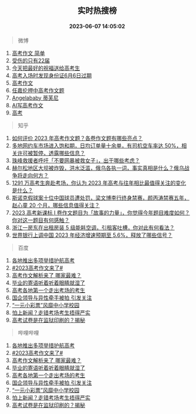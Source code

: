 <div align="center"><h2>实时热搜榜</h2><h4>2023-06-07 14:05:02</h4></div>

> 微博  

1. [高考作文 简单](https://s.weibo.com/weibo?q=%E9%AB%98%E8%80%83%E4%BD%9C%E6%96%87%20%E7%AE%80%E5%8D%95&t=31&band_rank=1&Refer=top)<br />
2. [受伤的只有22届](https://s.weibo.com/weibo?q=%E5%8F%97%E4%BC%A4%E7%9A%84%E5%8F%AA%E6%9C%8922%E5%B1%8A&t=31&band_rank=2&Refer=top)<br />
3. [今天把最好的祝福送给高考生](https://s.weibo.com/weibo?q=%23%E4%BB%8A%E5%A4%A9%E6%8A%8A%E6%9C%80%E5%A5%BD%E7%9A%84%E7%A5%9D%E7%A6%8F%E9%80%81%E7%BB%99%E9%AB%98%E8%80%83%E7%94%9F%23&t=31&band_rank=3&Refer=top)<br />
4. [高考入场时发现身份证6月6日过期](https://s.weibo.com/weibo?q=%23%E9%AB%98%E8%80%83%E5%85%A5%E5%9C%BA%E6%97%B6%E5%8F%91%E7%8E%B0%E8%BA%AB%E4%BB%BD%E8%AF%816%E6%9C%886%E6%97%A5%E8%BF%87%E6%9C%9F%23&t=31&band_rank=4&Refer=top)<br />
5. [高考作文](https://s.weibo.com/weibo?q=%E9%AB%98%E8%80%83%E4%BD%9C%E6%96%87&t=31&band_rank=5&Refer=top)<br />
6. [任嘉伦押中高考作文题](https://s.weibo.com/weibo?q=%23%E4%BB%BB%E5%98%89%E4%BC%A6%E6%8A%BC%E4%B8%AD%E9%AB%98%E8%80%83%E4%BD%9C%E6%96%87%E9%A2%98%23&t=31&band_rank=6&Refer=top)<br />
7. [Angelababy 蒂芙尼](https://s.weibo.com/weibo?q=%23Angelababy%20%E8%92%82%E8%8A%99%E5%B0%BC%23&t=31&band_rank=7&Refer=top)<br />
8. [AI写高考作文](https://s.weibo.com/weibo?q=%23AI%E5%86%99%E9%AB%98%E8%80%83%E4%BD%9C%E6%96%87%23&t=31&band_rank=8&Refer=top)<br />
9. [高考](https://s.weibo.com/weibo?q=%E9%AB%98%E8%80%83&t=31&band_rank=9&Refer=top)<br />

> 知乎  

1. [如何评价 2023 年高考作文题？各卷作文题有哪些亮点？](https://www.zhihu.com/question/605232938)<br />
2. [多地网约车市场进入饱和期，日均订单量十余单，有司机空车率达 50%，相关许可被暂停，透露哪些信息？](https://www.zhihu.com/question/605110954)<br />
3. [珠峰救援者呼吁「不要网暴被救女子」，出于哪些考虑？](https://www.zhihu.com/question/605020694)<br />
4. [赫尔松地区大坝被炸毁，洪水泛滥，俄乌各执一词，事实真相是什么？俄乌战争将走向何方？](https://www.zhihu.com/question/605068506)<br />
5. [1291 万高考生奔赴考场，你认为 2023 年高考与往年相比最值得关注的变化是什么？](https://www.zhihu.com/question/605100302)<br />
6. [斯诺克假球案十位中国球员遭处罚，梁文博李行终身禁赛，颜丙涛禁赛五年，赵心童 20 个月，哪些信息值得关注？](https://www.zhihu.com/question/605220735)<br />
7. [2023 高考新课标 I 卷作文题目为「故事的力量」，你觉得今年题目难度如何？你对这一题目有何感触？](https://www.zhihu.com/question/605248668)<br />
8. [浙江一房东在出租房装 5 级能耗空调，引租客吐槽，你对此有何看法？](https://www.zhihu.com/question/604418376)<br />
9. [世界银行上调中国 2023 年经济增速预期至 5.6%，释放了哪些信号？](https://www.zhihu.com/question/605183325)<br />

> 百度  

1. [各地推出多项举措护航高考](https://www.baidu.com/s?wd=%E5%90%84%E5%9C%B0%E6%8E%A8%E5%87%BA%E5%A4%9A%E9%A1%B9%E4%B8%BE%E6%8E%AA%E6%8A%A4%E8%88%AA%E9%AB%98%E8%80%83&sa=fyb_news&rsv_dl=fyb_news)<br />
2. [#2023高考作文来了#](https://www.baidu.com/s?wd=%232023%E9%AB%98%E8%80%83%E4%BD%9C%E6%96%87%E6%9D%A5%E4%BA%86%23&sa=fyb_news&rsv_dl=fyb_news)<br />
3. [高考作文解析来了 哪家最难？](https://www.baidu.com/s?wd=%E9%AB%98%E8%80%83%E4%BD%9C%E6%96%87%E8%A7%A3%E6%9E%90%E6%9D%A5%E4%BA%86+%E5%93%AA%E5%AE%B6%E6%9C%80%E9%9A%BE%EF%BC%9F&sa=fyb_news&rsv_dl=fyb_news)<br />
4. [毕业的寄语听着听着眼睛就湿了](https://www.baidu.com/s?wd=%E6%AF%95%E4%B8%9A%E7%9A%84%E5%AF%84%E8%AF%AD%E5%90%AC%E7%9D%80%E5%90%AC%E7%9D%80%E7%9C%BC%E7%9D%9B%E5%B0%B1%E6%B9%BF%E4%BA%86&sa=fyb_news&rsv_dl=fyb_news)<br />
5. [高考各地第一个走出考场的考生](https://www.baidu.com/s?wd=%E9%AB%98%E8%80%83%E5%90%84%E5%9C%B0%E7%AC%AC%E4%B8%80%E4%B8%AA%E8%B5%B0%E5%87%BA%E8%80%83%E5%9C%BA%E7%9A%84%E8%80%83%E7%94%9F&sa=fyb_news&rsv_dl=fyb_news)<br />
6. [国企领导与异性牵手被拍 引发关注](https://www.baidu.com/s?wd=%E5%9B%BD%E4%BC%81%E9%A2%86%E5%AF%BC%E4%B8%8E%E5%BC%82%E6%80%A7%E7%89%B5%E6%89%8B%E8%A2%AB%E6%8B%8D+%E5%BC%95%E5%8F%91%E5%85%B3%E6%B3%A8&sa=fyb_news&rsv_dl=fyb_news)<br />
7. [“一元小彩票”风靡中小学校园](https://www.baidu.com/s?wd=%E2%80%9C%E4%B8%80%E5%85%83%E5%B0%8F%E5%BD%A9%E7%A5%A8%E2%80%9D%E9%A3%8E%E9%9D%A1%E4%B8%AD%E5%B0%8F%E5%AD%A6%E6%A0%A1%E5%9B%AD&sa=fyb_news&rsv_dl=fyb_news)<br />
8. [怕上新闻？走错考场考生捂得严实](https://www.baidu.com/s?wd=%E6%80%95%E4%B8%8A%E6%96%B0%E9%97%BB%EF%BC%9F%E8%B5%B0%E9%94%99%E8%80%83%E5%9C%BA%E8%80%83%E7%94%9F%E6%8D%82%E5%BE%97%E4%B8%A5%E5%AE%9E&sa=fyb_news&rsv_dl=fyb_news)<br />
9. [高考试卷是在监狱印刷的？揭秘](https://www.baidu.com/s?wd=%E9%AB%98%E8%80%83%E8%AF%95%E5%8D%B7%E6%98%AF%E5%9C%A8%E7%9B%91%E7%8B%B1%E5%8D%B0%E5%88%B7%E7%9A%84%EF%BC%9F%E6%8F%AD%E7%A7%98&sa=fyb_news&rsv_dl=fyb_news)<br />

> 哔哩哔哩  

1. [各地推出多项举措护航高考](https://www.baidu.com/s?wd=%E5%90%84%E5%9C%B0%E6%8E%A8%E5%87%BA%E5%A4%9A%E9%A1%B9%E4%B8%BE%E6%8E%AA%E6%8A%A4%E8%88%AA%E9%AB%98%E8%80%83&sa=fyb_news&rsv_dl=fyb_news)<br />
2. [#2023高考作文来了#](https://www.baidu.com/s?wd=%232023%E9%AB%98%E8%80%83%E4%BD%9C%E6%96%87%E6%9D%A5%E4%BA%86%23&sa=fyb_news&rsv_dl=fyb_news)<br />
3. [高考作文解析来了 哪家最难？](https://www.baidu.com/s?wd=%E9%AB%98%E8%80%83%E4%BD%9C%E6%96%87%E8%A7%A3%E6%9E%90%E6%9D%A5%E4%BA%86+%E5%93%AA%E5%AE%B6%E6%9C%80%E9%9A%BE%EF%BC%9F&sa=fyb_news&rsv_dl=fyb_news)<br />
4. [毕业的寄语听着听着眼睛就湿了](https://www.baidu.com/s?wd=%E6%AF%95%E4%B8%9A%E7%9A%84%E5%AF%84%E8%AF%AD%E5%90%AC%E7%9D%80%E5%90%AC%E7%9D%80%E7%9C%BC%E7%9D%9B%E5%B0%B1%E6%B9%BF%E4%BA%86&sa=fyb_news&rsv_dl=fyb_news)<br />
5. [高考各地第一个走出考场的考生](https://www.baidu.com/s?wd=%E9%AB%98%E8%80%83%E5%90%84%E5%9C%B0%E7%AC%AC%E4%B8%80%E4%B8%AA%E8%B5%B0%E5%87%BA%E8%80%83%E5%9C%BA%E7%9A%84%E8%80%83%E7%94%9F&sa=fyb_news&rsv_dl=fyb_news)<br />
6. [国企领导与异性牵手被拍 引发关注](https://www.baidu.com/s?wd=%E5%9B%BD%E4%BC%81%E9%A2%86%E5%AF%BC%E4%B8%8E%E5%BC%82%E6%80%A7%E7%89%B5%E6%89%8B%E8%A2%AB%E6%8B%8D+%E5%BC%95%E5%8F%91%E5%85%B3%E6%B3%A8&sa=fyb_news&rsv_dl=fyb_news)<br />
7. [“一元小彩票”风靡中小学校园](https://www.baidu.com/s?wd=%E2%80%9C%E4%B8%80%E5%85%83%E5%B0%8F%E5%BD%A9%E7%A5%A8%E2%80%9D%E9%A3%8E%E9%9D%A1%E4%B8%AD%E5%B0%8F%E5%AD%A6%E6%A0%A1%E5%9B%AD&sa=fyb_news&rsv_dl=fyb_news)<br />
8. [怕上新闻？走错考场考生捂得严实](https://www.baidu.com/s?wd=%E6%80%95%E4%B8%8A%E6%96%B0%E9%97%BB%EF%BC%9F%E8%B5%B0%E9%94%99%E8%80%83%E5%9C%BA%E8%80%83%E7%94%9F%E6%8D%82%E5%BE%97%E4%B8%A5%E5%AE%9E&sa=fyb_news&rsv_dl=fyb_news)<br />
9. [高考试卷是在监狱印刷的？揭秘](https://www.baidu.com/s?wd=%E9%AB%98%E8%80%83%E8%AF%95%E5%8D%B7%E6%98%AF%E5%9C%A8%E7%9B%91%E7%8B%B1%E5%8D%B0%E5%88%B7%E7%9A%84%EF%BC%9F%E6%8F%AD%E7%A7%98&sa=fyb_news&rsv_dl=fyb_news)<br />
